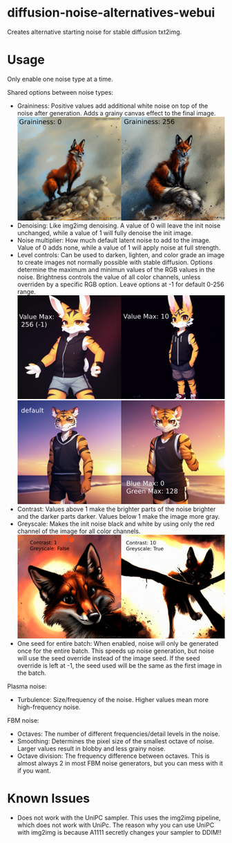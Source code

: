 # diffusion-noise-alternatives-webui
Creates alternative starting noise for stable diffusion txt2img.

# Usage
Only enable one noise type at a time.

Shared options between noise types:
* Graininess: Positive values add additional white noise on top of the noise after generation. Adds a grainy canvas effect to the final image.
![Graininess Comparison](https://github.com/Seshelle/diffusion-noise-alternatives-webui/blob/main/images/GrainCompare.png)
* Denoising: Like img2img denoising. A value of 0 will leave the init noise unchanged, while a value of 1 will fully denoise the init image.
* Noise multiplier: How much default latent noise to add to the image. Value of 0 adds none, while a value of 1 will apply noise at full strength.
* Level controls: Can be used to darken, lighten, and color grade an image to create images not normally possible with stable diffusion. Options determine the maximum and minimun values of the RGB values in the noise. Brightness controls the value of all color channels, unless overriden by a specific RGB option. Leave options at -1 for default 0-256 range.
![Value Comparison](https://github.com/Seshelle/diffusion-noise-alternatives-webui/blob/main/images/ValueCompare.png)
![Color Comparison](https://github.com/Seshelle/diffusion-noise-alternatives-webui/blob/main/images/ColorGrade.png)
* Contrast: Values above 1 make the brighter parts of the noise brighter and the darker parts darker. Values below 1 make the image more gray.
* Greyscale: Makes the init noise black and white by using only the red channel of the image for all color channels.
![Contrast Comparison](https://github.com/Seshelle/diffusion-noise-alternatives-webui/blob/main/images/contrast.png)
* One seed for entire batch: When enabled, noise will only be generated once for the entire batch. This speeds up noise generation, but noise will use the seed override instead of the image seed. If the seed override is left at -1, the seed used will be the same as the first image in the batch.

Plasma noise:
* Turbulence: Size/frequency of the noise. Higher values mean more high-frequency noise.

FBM noise:
* Octaves: The number of different frequencies/detail levels in the noise.
* Smoothing: Determines the pixel size of the smallest octave of noise. Larger values result in blobby and less grainy noise.
* Octave division: The frequency difference between octaves. This is almost always 2 in most FBM noise generators, but you can mess with it if you want.

# Known Issues

* Does not work with the UniPC sampler. This uses the img2img pipeline, which does not work with UniPc. The reason why you can use UniPC with img2img is because A1111 secretly changes your sampler to DDIM!!
